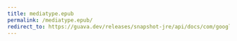 ```yaml
---
title: mediatype.epub
permalink: /mediatype.epub/
redirect_to: https://guava.dev/releases/snapshot-jre/api/docs/com/google/common/net/MediaType.html#EPUB
---
```

